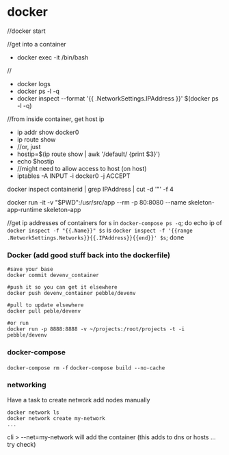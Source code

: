 # docker

//docker start <containerid>


//get into a container
- docker exec -it <container id> /bin/bash

//
- docker logs <container id>
- docker ps -l -q
- docker inspect --format '{{ .NetworkSettings.IPAddress }}' $(docker ps -l -q)


//from inside container, get host ip
- ip addr show docker0
- ip route show
- //or, just 
- hostip=$(ip route show | awk '/default/ {print $3}')
- echo $hostip
- //might need to allow access to host (on host)
- iptables -A INPUT -i docker0 -j ACCEPT


docker inspect containerid | grep IPAddress | cut -d '"' -f 4

docker run -it -v "$PWD":/usr/src/app --rm -p 80:8080 --name skeleton-app-runtime skeleton-app

//get ip addresses of containers
for s in `docker-compose ps -q`; do echo ip of `docker inspect -f "{{.Name}}" $s` is `docker inspect -f '{{range .NetworkSettings.Networks}}{{.IPAddress}}{{end}}' $s`; done


### Docker (add good stuff back into the dockerfile)


    #save your base
    docker commit devenv_container

    #push it so you can get it elsewhere
    docker push devenv_container pebble/devenv

    #pull to update elsewhere
    docker pull peble/devenv

    #or run
    docker run -p 8888:8888 -v ~/projects:/root/projects -t -i pebble/devenv

### docker-compose
`docker-compose rm -f`
`docker-compose build --no-cache`

### networking
Have a task to create network add nodes manually

```
docker network ls
docker network create my-network
...
```

cli > --net=my-network will add the container (this adds to dns or hosts ... try check)
